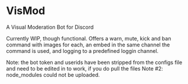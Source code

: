 # VisMod
A Visual Moderation Bot for Discord

Currently WIP, though functional. Offers a warn, mute, kick and ban command with images for each, an embed in the same channel the command is used, and logging to a predefined loggin channel. 

Note: the bot token and userids have been stripped from the configs file and need to be edited in to work, if you do pull the files
Note #2: node_modules could not be uploaded.  
